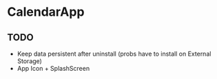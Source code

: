# CalendarApp

## TODO

- Keep data persistent after uninstall (probs have to install on External Storage)
- App Icon + SplashScreen
